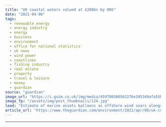 ```yaml
---
title: "UK coastal waters valued at £200bn by ONS"
date: "2021-04-06"
tags: 
  - renewable energy
  - energy industry
  - energy
  - business
  - environment
  - office for national statistics
  - uk news
  - wind power
  - coastlines
  - fishing industry
  - real estate
  - property
  - travel & leisure
  - money
  - guardian
source: "guardian"
image_url: "https://i.guim.co.uk/img/media/459780380563276e395349afa55b55f549ec7ba8/0_274_5018_3012/master/5018.jpg?width=460&quality=85&auto=format&fit=max&s=c0844ed6d086ba73679be76cb9522662"
image_fp: "/assets/img/post_thumbnails/124.jpg"
lead: "Estimate of marine assets balloons as offshore wind soars alongside seaside’s importance for recreation, carbon capture and wildlifeThe economic value of the UK’s coastal waters has been put at more than £200bn amid growing recognition of the sea’s i..."
article_url: "https://www.theguardian.com/environment/2021/apr/06/uk-coastal-waters-valued-at-200bn-by-ons"
---
```


---
